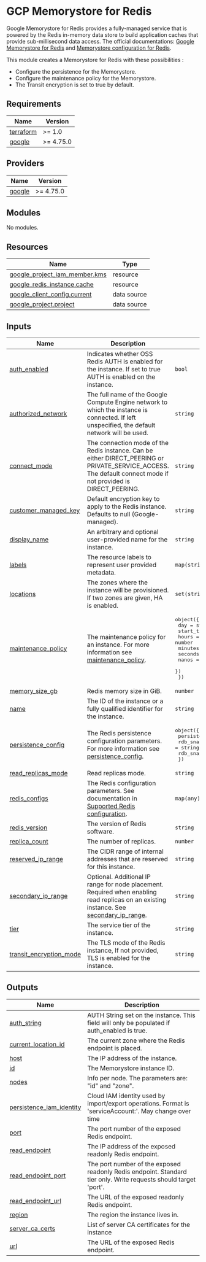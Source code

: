 # GCP Memorystore for Redis

Google Memorystore for Redis provides a fully-managed service that is powered by the Redis in-memory data store to build
application caches that provide sub-millisecond data access. The official
documentations: [Google Memorystore for Redis](https://cloud.google.com/memorystore/docs/redis/)
and [Memorystore configuration for Redis](https://cloud.google.com/memorystore/docs/redis/reference/rest/v1/projects.locations.instances).

This module creates a Memorystore for Redis with these possibilities :

* Configure the persistence for the Memorystore.
* Configure the maintenance policy for the Memorystore.
* The Transit encryption is set to true by default.

<!-- BEGIN_TF_DOCS -->
## Requirements

| Name | Version |
|------|---------|
| <a name="requirement_terraform"></a> [terraform](#requirement\_terraform) | >= 1.0 |
| <a name="requirement_google"></a> [google](#requirement\_google) | >= 4.75.0 |

## Providers

| Name | Version |
|------|---------|
| <a name="provider_google"></a> [google](#provider\_google) | >= 4.75.0 |

## Modules

No modules.

## Resources

| Name | Type |
|------|------|
| [google_project_iam_member.kms](https://registry.terraform.io/providers/hashicorp/google/latest/docs/resources/project_iam_member) | resource |
| [google_redis_instance.cache](https://registry.terraform.io/providers/hashicorp/google/latest/docs/resources/redis_instance) | resource |
| [google_client_config.current](https://registry.terraform.io/providers/hashicorp/google/latest/docs/data-sources/client_config) | data source |
| [google_project.project](https://registry.terraform.io/providers/hashicorp/google/latest/docs/data-sources/project) | data source |

## Inputs

| Name | Description | Type | Default | Required |
|------|-------------|------|---------|:--------:|
| <a name="input_auth_enabled"></a> [auth\_enabled](#input\_auth\_enabled) | Indicates whether OSS Redis AUTH is enabled for the instance. If set to true AUTH is enabled on the instance. | `bool` | `false` | no |
| <a name="input_authorized_network"></a> [authorized\_network](#input\_authorized\_network) | The full name of the Google Compute Engine network to which the instance is connected. If left unspecified, the default network will be used. | `string` | `null` | no |
| <a name="input_connect_mode"></a> [connect\_mode](#input\_connect\_mode) | The connection mode of the Redis instance. Can be either DIRECT\_PEERING or PRIVATE\_SERVICE\_ACCESS. The default connect mode if not provided is DIRECT\_PEERING. | `string` | `"DIRECT_PEERING"` | no |
| <a name="input_customer_managed_key"></a> [customer\_managed\_key](#input\_customer\_managed\_key) | Default encryption key to apply to the Redis instance. Defaults to null (Google-managed). | `string` | `null` | no |
| <a name="input_display_name"></a> [display\_name](#input\_display\_name) | An arbitrary and optional user-provided name for the instance. | `string` | `null` | no |
| <a name="input_labels"></a> [labels](#input\_labels) | The resource labels to represent user provided metadata. | `map(string)` | `null` | no |
| <a name="input_locations"></a> [locations](#input\_locations) | The zones where the instance will be provisioned. If two zones are given, HA is enabled. | `set(string)` | `[]` | no |
| <a name="input_maintenance_policy"></a> [maintenance\_policy](#input\_maintenance\_policy) | The maintenance policy for an instance. For more information see [maintenance\_policy](https://registry.terraform.io/providers/hashicorp/google/latest/docs/resources/redis_instance). | <pre>object({<br>    day = string<br>    start_time = object({<br>      hours   = number<br>      minutes = number<br>      seconds = number<br>      nanos   = number<br>    })<br>  })</pre> | `null` | no |
| <a name="input_memory_size_gb"></a> [memory\_size\_gb](#input\_memory\_size\_gb) | Redis memory size in GiB. | `number` | n/a | yes |
| <a name="input_name"></a> [name](#input\_name) | The ID of the instance or a fully qualified identifier for the instance. | `string` | n/a | yes |
| <a name="input_persistence_config"></a> [persistence\_config](#input\_persistence\_config) | The Redis persistence configuration parameters. For more information see [persistence\_config](https://registry.terraform.io/providers/hashicorp/google/latest/docs/resources/redis_instance). | <pre>object({<br>    persistence_mode        = string<br>    rdb_snapshot_period     = string<br>    rdb_snapshot_start_time = string<br>  })</pre> | `null` | no |
| <a name="input_read_replicas_mode"></a> [read\_replicas\_mode](#input\_read\_replicas\_mode) | Read replicas mode. | `string` | `"READ_REPLICAS_DISABLED"` | no |
| <a name="input_redis_configs"></a> [redis\_configs](#input\_redis\_configs) | The Redis configuration parameters. See documentation in [Supported Redis configuration](https://cloud.google.com/memorystore/docs/redis/supported-redis-configurations). | `map(any)` | `{}` | no |
| <a name="input_redis_version"></a> [redis\_version](#input\_redis\_version) | The version of Redis software. | `string` | `null` | no |
| <a name="input_replica_count"></a> [replica\_count](#input\_replica\_count) | The number of replicas. | `number` | `null` | no |
| <a name="input_reserved_ip_range"></a> [reserved\_ip\_range](#input\_reserved\_ip\_range) | The CIDR range of internal addresses that are reserved for this instance. | `string` | `null` | no |
| <a name="input_secondary_ip_range"></a> [secondary\_ip\_range](#input\_secondary\_ip\_range) | Optional. Additional IP range for node placement. Required when enabling read replicas on an existing instance. See [secondary\_ip\_range](https://registry.terraform.io/providers/hashicorp/google/4.77.0/docs/resources/redis_instance). | `string` | `null` | no |
| <a name="input_tier"></a> [tier](#input\_tier) | The service tier of the instance. | `string` | `"BASIC"` | no |
| <a name="input_transit_encryption_mode"></a> [transit\_encryption\_mode](#input\_transit\_encryption\_mode) | The TLS mode of the Redis instance, If not provided, TLS is enabled for the instance. | `string` | `"SERVER_AUTHENTICATION"` | no |

## Outputs

| Name | Description |
|------|-------------|
| <a name="output_auth_string"></a> [auth\_string](#output\_auth\_string) | AUTH String set on the instance. This field will only be populated if auth\_enabled is true. |
| <a name="output_current_location_id"></a> [current\_location\_id](#output\_current\_location\_id) | The current zone where the Redis endpoint is placed. |
| <a name="output_host"></a> [host](#output\_host) | The IP address of the instance. |
| <a name="output_id"></a> [id](#output\_id) | The Memorystore instance ID. |
| <a name="output_nodes"></a> [nodes](#output\_nodes) | Info per node. The parameters are: "id" and "zone". |
| <a name="output_persistence_iam_identity"></a> [persistence\_iam\_identity](#output\_persistence\_iam\_identity) | Cloud IAM identity used by import/export operations. Format is 'serviceAccount:'. May change over time |
| <a name="output_port"></a> [port](#output\_port) | The port number of the exposed Redis endpoint. |
| <a name="output_read_endpoint"></a> [read\_endpoint](#output\_read\_endpoint) | The IP address of the exposed readonly Redis endpoint. |
| <a name="output_read_endpoint_port"></a> [read\_endpoint\_port](#output\_read\_endpoint\_port) | The port number of the exposed readonly Redis endpoint. Standard tier only. Write requests should target 'port'. |
| <a name="output_read_endpoint_url"></a> [read\_endpoint\_url](#output\_read\_endpoint\_url) | The URL of the exposed readonly Redis endpoint. |
| <a name="output_region"></a> [region](#output\_region) | The region the instance lives in. |
| <a name="output_server_ca_certs"></a> [server\_ca\_certs](#output\_server\_ca\_certs) | List of server CA certificates for the instance |
| <a name="output_url"></a> [url](#output\_url) | The URL of the exposed Redis endpoint. |
<!-- END_TF_DOCS -->
